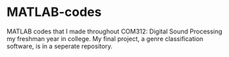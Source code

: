 # MATLAB-codes
MATLAB codes that I made throughout COM312: Digital Sound Processing my freshman year in college. My final project, a genre classification software, is in a seperate repository.
